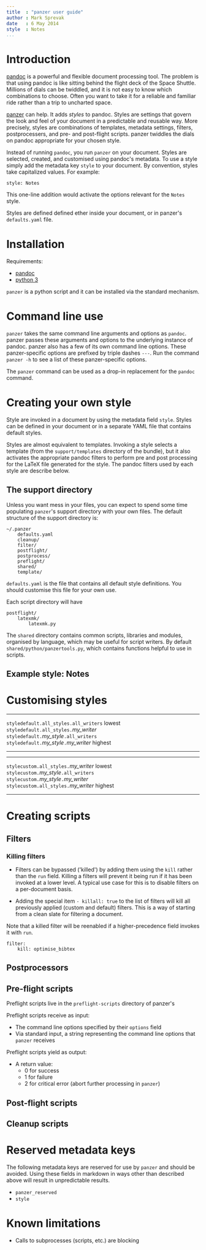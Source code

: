 ```yaml
---
title  : "panzer user guide"
author : Mark Sprevak
date   : 6 May 2014
style  : Notes
...
```


# Introduction

[pandoc][] is a powerful and flexible document processing tool. 
    The problem is that using pandoc is like sitting behind the flight deck of the Space Shuttle. 
    Millions of dials can be twiddled, and it is not easy to know which combinations to choose. 
    Often you want to take it for a reliable and familiar ride rather than a trip to uncharted space. 

[panzer][] can help. 
    It adds *styles* to pandoc.
    Styles are settings that govern the look and feel of your document in a predictable and reusable way. 
    More precisely, styles are combinations of templates, metadata settings, filters, postprocessers, and pre- and post-flight scripts. 
    panzer twiddles the dials on pandoc appropriate for your chosen style. 

Instead of running `pandoc`, you run `panzer` on your document.
    Styles are selected, created, and customised using pandoc's metadata.
    To use a style simply add the metadata key `style` to your document. 
    By convention, styles take capitalized values. 
    For example:

    style: Notes

This one-line addition would activate the options relevant for the `Notes` style.

Styles are defined defined ether inside your document, or in panzer's `defaults.yaml` file.

<!--Like pandoc, panzer expects all input to be encoded in utf-8, and yields-->
<!--all output in utf-8. This also to all interactions between panzer and-->
<!--processes that it spawns (scripts, etc.).-->


# Installation

Requirements:

* [pandoc][]
* [python 3][]

`panzer` is a python script and it can be installed via the standard mechanism.



# Command line use

`panzer` takes the same command line arguments and options as `pandoc`.
    panzer passes these arguments and options to the underlying instance of pandoc.
    panzer also has a few of its own command line options.
    These panzer-specific options are prefixed by triple dashes `---`.
    Run the command `panzer -h` to see a list of these panzer-specific options.

The `panzer` command can be used as a drop-in replacement for the `pandoc` command.



# Creating your own style

Style are invoked in a document by using the metadata field `style`.
Styles can be defined in your document or in a separate YAML file that
contains default styles.

Styles are almost equivalent to templates. Invoking a style selects a
template (from the `support/templates` directory of the bundle), but it
also activates the appropriate pandoc filters to perform pre and post
processing for the LaTeX file generated for the style. The pandoc
filters used by each style are describe below. 

## The support directory

Unless you want mess in your files, you can expect to spend some time populating `panzer`'s support directory with your own files.
The default structure of the support directory is:

    ~/.panzer
        defaults.yaml
        cleanup/
        filter/
        postflight/
        postprocess/
        preflight/
        shared/
        template/

`defaults.yaml` is the file that contains all default style definitions.
    You should customise this file for your own use.

Each script directory will have 

    postflight/
        latexmk/
            latexmk.py

The `shared` directory contains common scripts, libraries and modules, organised by language, which may be useful for script writers.
    By default `shared/python/panzertools.py`, which contains functions helpful to use in scripts.


## Example style: Notes


# Customising styles

--------------------------------------    --------      
`styledefault.all_styles.all_writers`     lowest                                
`styledefault.all_styles.`*my_writer*                                       
`styledefault.`*my_style*`.all_writers`                                     
`styledefault.`*my_style*`.`*my_writer*   highest                                
--------------------------------------    --------

--------------------------------------    --------   
`stylecustom.all_styles.`*my_writer*      lowest   
`stylecustom.`*my_style*`.all_writers`             
`stylecustom.`*my_style*`.`*my_writer*             
`stylecustom.all_styles.`*my_writer*      highest  
--------------------------------------    --------

# Creating scripts


## Filters

### Killing filters

* Filters can be bypassed ('killed') by adding them using the `kill` rather than the `run` field. Killing a filters will prevent it being run if it has been invoked at a lower level. A typical use case for this is to disable filters on a per-document basis.

* Adding the special item `- killall: true` to the list of filters will kill all previously applied (custom and default) filters. This is a way of starting from a clean slate for filtering a document.

Note that a killed filter will be reenabled if a higher-precedence field invokes it with `run`. 

``` {.yaml}
filter:   
    kill: optimise_bibtex
```


## Postprocessors

## Pre-flight scripts

Preflight scripts live in the `preflight-scripts` directory of panzer's 

Preflight scripts receive as input:

* The command line options specified by their `options` field
* Via standard input, a string representing the command line options that `panzer` receives

Preflight scripts yield as output:

* A return value: 
    * 0 for success
    * 1 for failure
    * 2 for critical error (abort further processing in `panzer`)

## Post-flight scripts

## Cleanup scripts


# Reserved metadata keys

The following metadata keys are reserved for use by `panzer` and should be avoided. 
    Using these fields in markdown in ways other than described above will result in unpredictable results.

* `panzer_reserved`
* `style`

# Known limitations

* Calls to subprocesses (scripts, etc.) are blocking


[pandoc]: http://johnmacfarlane.net/pandoc/index.html
[panzer]: https://github.com/msprev
[python 3]: https://www.python.org/download/releases/3.0

